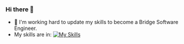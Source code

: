 ### Hi there 👋
- 🌱 I'm working hard to update my skills to become a Bridge Software Engineer.
- My skills are in: [![My Skills](https://skillicons.dev/icons?i=typescript,nginx,js,java,rails,ruby,html,css,git,postgres,vscode,linux,mysql,=light)](https://skillicons.dev)
